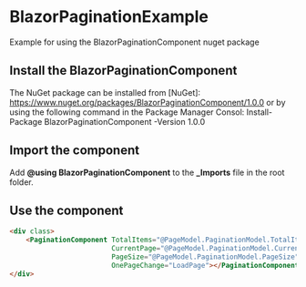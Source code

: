 # BlazorPaginationExample
Example for using the BlazorPaginationComponent nuget package

## Install the BlazorPaginationComponent 
The NuGet package can be installed from [NuGet]: https://www.nuget.org/packages/BlazorPaginationComponent/1.0.0 or by using the following command in the Package Manager Consol: Install-Package BlazorPaginationComponent -Version 1.0.0

## Import the component

Add **@using BlazorPaginationComponent** to the **_Imports** file in the root folder.

## Use the component

```html
<div class>
    <PaginationComponent TotalItems="@PageModel.PaginationModel.TotalItems"
                         CurrentPage="@PageModel.PaginationModel.CurrentPage"
                         PageSize="@PageModel.PaginationModel.PageSize"
                         OnePageChange="LoadPage"></PaginationComponent>
</div>
```
